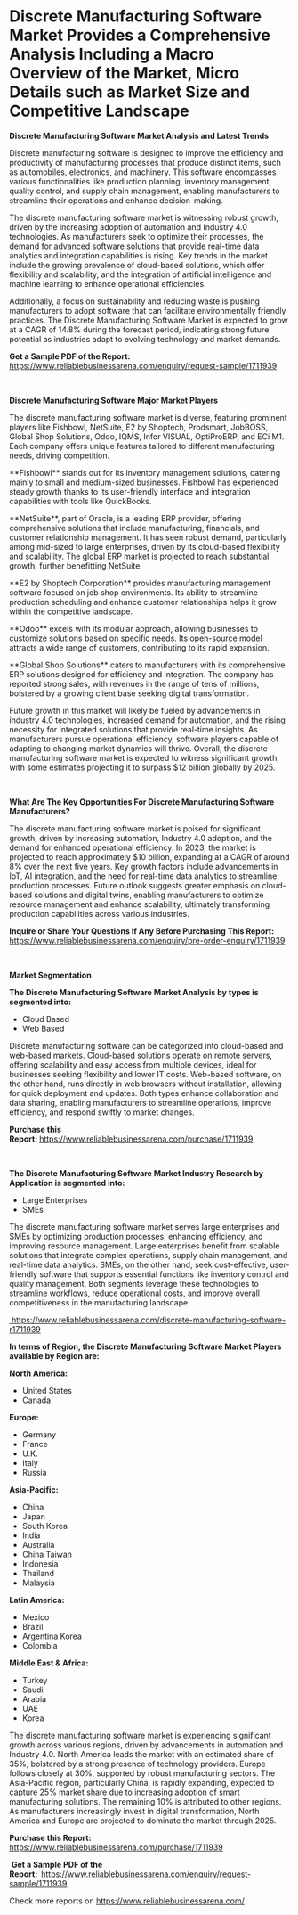 <p><h1>Discrete Manufacturing Software Market Provides a Comprehensive Analysis Including a Macro Overview of the Market, Micro Details such as Market Size and Competitive Landscape</h1></p><p><strong>Discrete Manufacturing Software Market Analysis and Latest Trends</strong></p>
<p><p>Discrete manufacturing software is designed to improve the efficiency and productivity of manufacturing processes that produce distinct items, such as automobiles, electronics, and machinery. This software encompasses various functionalities like production planning, inventory management, quality control, and supply chain management, enabling manufacturers to streamline their operations and enhance decision-making.</p><p>The discrete manufacturing software market is witnessing robust growth, driven by the increasing adoption of automation and Industry 4.0 technologies. As manufacturers seek to optimize their processes, the demand for advanced software solutions that provide real-time data analytics and integration capabilities is rising. Key trends in the market include the growing prevalence of cloud-based solutions, which offer flexibility and scalability, and the integration of artificial intelligence and machine learning to enhance operational efficiencies.</p><p>Additionally, a focus on sustainability and reducing waste is pushing manufacturers to adopt software that can facilitate environmentally friendly practices. The Discrete Manufacturing Software Market is expected to grow at a CAGR of 14.8% during the forecast period, indicating strong future potential as industries adapt to evolving technology and market demands.</p></p>
<p><strong>Get a Sample PDF of the Report:&nbsp;</strong> <a href="https://www.reliablebusinessarena.com/enquiry/request-sample/1711939?utm_campaign=2206&utm_medium=2&utm_source=Github&utm_content=ia&utm_term=27032025&utm_id=discrete-manufacturing-software">https://www.reliablebusinessarena.com/enquiry/request-sample/1711939</a></p>
<p>&nbsp;</p>
<p><strong>Discrete Manufacturing Software Major Market Players</strong></p>
<p><p>The discrete manufacturing software market is diverse, featuring prominent players like Fishbowl, NetSuite, E2 by Shoptech, Prodsmart, JobBOSS, Global Shop Solutions, Odoo, IQMS, Infor VISUAL, OptiProERP, and ECi M1. Each company offers unique features tailored to different manufacturing needs, driving competition.</p><p>**Fishbowl** stands out for its inventory management solutions, catering mainly to small and medium-sized businesses. Fishbowl has experienced steady growth thanks to its user-friendly interface and integration capabilities with tools like QuickBooks.</p><p>**NetSuite**, part of Oracle, is a leading ERP provider, offering comprehensive solutions that include manufacturing, financials, and customer relationship management. It has seen robust demand, particularly among mid-sized to large enterprises, driven by its cloud-based flexibility and scalability. The global ERP market is projected to reach substantial growth, further benefitting NetSuite.</p><p>**E2 by Shoptech Corporation** provides manufacturing management software focused on job shop environments. Its ability to streamline production scheduling and enhance customer relationships helps it grow within the competitive landscape.</p><p>**Odoo** excels with its modular approach, allowing businesses to customize solutions based on specific needs. Its open-source model attracts a wide range of customers, contributing to its rapid expansion.</p><p>**Global Shop Solutions** caters to manufacturers with its comprehensive ERP solutions designed for efficiency and integration. The company has reported strong sales, with revenues in the range of tens of millions, bolstered by a growing client base seeking digital transformation.</p><p>Future growth in this market will likely be fueled by advancements in industry 4.0 technologies, increased demand for automation, and the rising necessity for integrated solutions that provide real-time insights. As manufacturers pursue operational efficiency, software players capable of adapting to changing market dynamics will thrive. Overall, the discrete manufacturing software market is expected to witness significant growth, with some estimates projecting it to surpass $12 billion globally by 2025.</p></p>
<p>&nbsp;</p>
<p><strong>What Are The Key Opportunities For Discrete Manufacturing Software Manufacturers?</strong></p>
<p><p>The discrete manufacturing software market is poised for significant growth, driven by increasing automation, Industry 4.0 adoption, and the demand for enhanced operational efficiency. In 2023, the market is projected to reach approximately $10 billion, expanding at a CAGR of around 8% over the next five years. Key growth factors include advancements in IoT, AI integration, and the need for real-time data analytics to streamline production processes. Future outlook suggests greater emphasis on cloud-based solutions and digital twins, enabling manufacturers to optimize resource management and enhance scalability, ultimately transforming production capabilities across various industries.</p></p>
<p><strong>Inquire or Share Your Questions If Any Before Purchasing This Report:</strong> <a href="https://www.reliablebusinessarena.com/enquiry/pre-order-enquiry/1711939?utm_campaign=2206&utm_medium=2&utm_source=Github&utm_content=ia&utm_term=27032025&utm_id=discrete-manufacturing-software">https://www.reliablebusinessarena.com/enquiry/pre-order-enquiry/1711939</a></p>
<p>&nbsp;</p>
<p><strong>Market Segmentation</strong></p>
<p><strong>The Discrete Manufacturing Software Market Analysis by types is segmented into:</strong></p>
<p><ul><li>Cloud Based</li><li>Web Based</li></ul></p>
<p><p>Discrete manufacturing software can be categorized into cloud-based and web-based markets. Cloud-based solutions operate on remote servers, offering scalability and easy access from multiple devices, ideal for businesses seeking flexibility and lower IT costs. Web-based software, on the other hand, runs directly in web browsers without installation, allowing for quick deployment and updates. Both types enhance collaboration and data sharing, enabling manufacturers to streamline operations, improve efficiency, and respond swiftly to market changes.</p></p>
<p><strong>Purchase this Report:&nbsp;</strong><a href="https://www.reliablebusinessarena.com/purchase/1711939?utm_campaign=2206&utm_medium=2&utm_source=Github&utm_content=ia&utm_term=27032025&utm_id=discrete-manufacturing-software">https://www.reliablebusinessarena.com/purchase/1711939</a></p>
<p>&nbsp;</p>
<p><strong>The Discrete Manufacturing Software Market Industry Research by Application is segmented into:</strong></p>
<p><ul><li>Large Enterprises</li><li>SMEs</li></ul></p>
<p><p>The discrete manufacturing software market serves large enterprises and SMEs by optimizing production processes, enhancing efficiency, and improving resource management. Large enterprises benefit from scalable solutions that integrate complex operations, supply chain management, and real-time data analytics. SMEs, on the other hand, seek cost-effective, user-friendly software that supports essential functions like inventory control and quality management. Both segments leverage these technologies to streamline workflows, reduce operational costs, and improve overall competitiveness in the manufacturing landscape.</p></p>
<p><a href="https://www.reliablebusinessarena.com/discrete-manufacturing-software-r1711939?utm_campaign=2206&utm_medium=2&utm_source=Github&utm_content=ia&utm_term=27032025&utm_id=discrete-manufacturing-software">&nbsp;https://www.reliablebusinessarena.com/discrete-manufacturing-software-r1711939</a></p>
<p><strong>In terms of Region, the Discrete Manufacturing Software Market Players available by Region are:</strong></p>
<p>
    <p> <strong> North America: </strong>
        <ul>
            <li>United States</li>
            <li>Canada</li>
        </ul>
        </p> 
    <p> <strong> Europe: </strong>
        <ul>
            <li>Germany</li>
            <li>France</li>
            <li>U.K.</li>
            <li>Italy</li>
            <li>Russia</li>
        </ul>
        </p> 
    <p> <strong> Asia-Pacific: </strong>
        <ul>
            <li>China</li>
            <li>Japan</li>
            <li>South Korea</li>
            <li>India</li>
            <li>Australia</li>
            <li>China Taiwan</li>
            <li>Indonesia</li>
            <li>Thailand</li>
            <li>Malaysia</li>
        </ul>
        </p> 
    <p> <strong> Latin America: </strong>
        <ul>
            <li>Mexico</li>
            <li>Brazil</li>
            <li>Argentina Korea</li>
            <li>Colombia</li>
        </ul>
        </p> 
    <p> <strong> Middle East & Africa: </strong>
        <ul>
            <li>Turkey</li>
            <li>Saudi</li>
            <li>Arabia</li>
            <li>UAE</li>
            <li>Korea</li>
        </ul>
    </p>
    </p>
<p><p>The discrete manufacturing software market is experiencing significant growth across various regions, driven by advancements in automation and Industry 4.0. North America leads the market with an estimated share of 35%, bolstered by a strong presence of technology providers. Europe follows closely at 30%, supported by robust manufacturing sectors. The Asia-Pacific region, particularly China, is rapidly expanding, expected to capture 25% market share due to increasing adoption of smart manufacturing solutions. The remaining 10% is attributed to other regions. As manufacturers increasingly invest in digital transformation, North America and Europe are projected to dominate the market through 2025.</p></p>
<p><strong>Purchase this Report: </strong><a href="https://www.reliablebusinessarena.com/purchase/1711939?utm_campaign=2206&utm_medium=2&utm_source=Github&utm_content=ia&utm_term=27032025&utm_id=discrete-manufacturing-software">https://www.reliablebusinessarena.com/purchase/1711939</a></p>
<p>&nbsp;<strong>Get a Sample PDF of the Report:&nbsp;&nbsp;</strong><a href="https://www.reliablebusinessarena.com/enquiry/request-sample/1711939?utm_campaign=2206&utm_medium=2&utm_source=Github&utm_content=ia&utm_term=27032025&utm_id=discrete-manufacturing-software">https://www.reliablebusinessarena.com/enquiry/request-sample/1711939</a></p>
<p><strong></strong></p>
<p>Check more reports on <a href="https://www.reliablebusinessarena.com/?utm_campaign=2206&utm_medium=2&utm_source=Github&utm_content=ia&utm_term=27032025&utm_id=discrete-manufacturing-software">https://www.reliablebusinessarena.com/</a></p>
